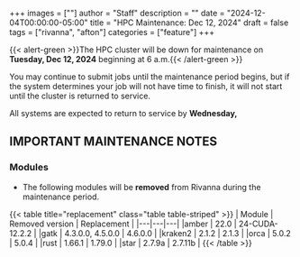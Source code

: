 +++
images = [""]
author = "Staff"
description = ""
date = "2024-12-04T00:00:00-05:00"
title = "HPC Maintenance: Dec 12, 2024"
draft = false
tags = ["rivanna", "afton"]
categories = ["feature"]
+++

{{< alert-green >}}The HPC cluster will be down for maintenance on <strong>Tuesday, Dec 12, 2024</strong> beginning at 6 a.m.{{< /alert-green >}}

You may continue to submit jobs until the maintenance period begins, but if the system determines your job will not have time to finish, it will not start until the cluster is returned to service.

All systems are expected to return to service by **Wednesday,**

## IMPORTANT MAINTENANCE NOTES

### Modules

- The following modules will be **removed** from Rivanna during the maintenance period.

{{< table title="replacement" class="table table-striped" >}}
| Module | Removed version | Replacement |
|---|---|---|
|amber   | 22.0    | 24-CUDA-12.2.2 |
|gatk    | 4.3.0.0, 4.5.0.0 | 4.6.0.0 |
|kraken2 | 2.1.2   | 2.1.3 |
|orca    | 5.0.2   | 5.0.4 |
|rust    | 1.66.1  | 1.79.0 |
|star    | 2.7.9a  | 2.7.11b |
{{< /table >}}
